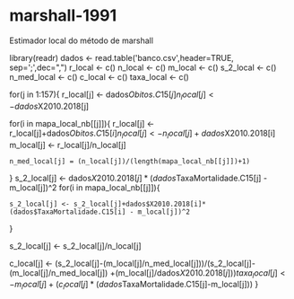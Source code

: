 # marshall-1991
Estimador local do método de marshall 

library(readr)
dados <- read.table('banco.csv',header=TRUE, sep=';',dec=",")
r_local <- c()
n_local <- c()
m_local <- c()
s_2_local <- c()
n_med_local <- c()
c_local <- c()
taxa_local <- c()

for(j in 1:157){
  r_local[j] <- dados$Obitos.C15[j]
  n_local[j] <- dados$X2010.2018[j]
  
  for(i in mapa_local_nb[[j]]){
    r_local[j] <- r_local[j]+dados$Obitos.C15[i]
    n_local[j] <- n_local[j]+dados$X2010.2018[i]
    m_local[j] <- r_local[j]/n_local[j]
    
    n_med_local[j] = (n_local[j])/(length(mapa_local_nb[[j]])+1)
    
    
    
  }
  s_2_local[j] <- dados$X2010.2018[j]*(dados$TaxaMortalidade.C15[j] - m_local[j])^2
  for(i in mapa_local_nb[[j]]){
    
    s_2_local[j] <- s_2_local[j]+dados$X2010.2018[i]*(dados$TaxaMortalidade.C15[i] - m_local[j])^2
  }
  
  
  s_2_local[j] <- s_2_local[j]/n_local[j]
  
  c_local[j] <- (s_2_local[j]-(m_local[j]/n_med_local[j]))/(s_2_local[j]-(m_local[j]/n_med_local[j])
                                                            +(m_local[j]/dados$X2010.2018[j]))
  taxa_local[j] <- m_local[j]+(c_local[j]*(dados$TaxaMortalidade.C15[j]-m_local[j]))
}
